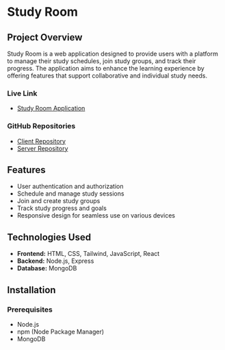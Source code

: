 # Study Room

## Project Overview

Study Room is a web application designed to provide users with a platform to manage their study schedules, join study groups, and track their progress. The application aims to enhance the learning experience by offering features that support collaborative and individual study needs.

### Live Link
- [Study Room Application](https://ass11-study-room.web.app)

### GitHub Repositories
- [Client Repository](https://github.com/shahidulllah/study-room-client)
- [Server Repository](https://github.com/shahidulllah/study-room-server)

## Features

- User authentication and authorization
- Schedule and manage study sessions
- Join and create study groups
- Track study progress and goals
- Responsive design for seamless use on various devices

## Technologies Used

- **Frontend:** HTML, CSS, Tailwind, JavaScript, React
- **Backend:** Node.js, Express
- **Database:** MongoDB

## Installation

### Prerequisites

- Node.js
- npm (Node Package Manager)
- MongoDB

